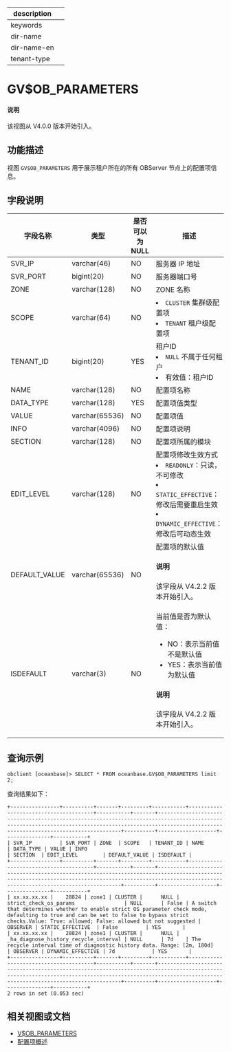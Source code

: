 |description||
|---|---|
|keywords||
|dir-name||
|dir-name-en||
|tenant-type||

# GV$OB_PARAMETERS

<main id="notice" type='explain'>
  <h4>说明</h4>
  <p>该视图从 V4.0.0 版本开始引入。</p>
</main>

## 功能描述

视图 `GV$OB_PARAMETERS` 用于展示租户所在的所有 OBServer 节点上的配置项信息。

## 字段说明

|    字段名称    |       类型       | 是否可以为 NULL |                                描述                                 |
|------------|----------------|------------|---------------------------------------------------------------------------------------------------|
| SVR_IP     | varchar(46)    | NO         | 服务器 IP 地址                                                         |
| SVR_PORT   | bigint(20)     | NO         | 服务器端口号                                                            |
| ZONE       | varchar(128)   | NO         | ZONE 名称                                                             |
| SCOPE      | varchar(64)    | NO         | <li> `CLUSTER` 集群级配置项   <li> `TENANT` 租户级配置项                            |
| TENANT_ID  | bigint(20)     | YES        | 租户ID <li> `NULL` 不属于任何租户   <li> 有效值：租户ID                |
| NAME       | varchar(128)   | NO         | 配置项名称                                                             |
| DATA_TYPE  | varchar(128)   | YES        | 配置项值类型                                                            |
| VALUE      | varchar(65536) | NO         | 配置项值                                                              |
| INFO       | varchar(4096)  | NO         | 配置项说明                                                             |
| SECTION    | varchar(128)   | NO         | 配置项所属的模块                                                          |
| EDIT_LEVEL | varchar(128)   | NO         | 配置项修改生效方式 <li> `READONLY`：只读，不可修改   <li> `STATIC_EFFECTIVE`：修改后需要重启生效   <li> `DYNAMIC_EFFECTIVE`：修改后可动态生效    |
| DEFAULT_VALUE | varchar(65536) | NO   | 配置项的默认值<main id="notice" type='explain'><h4>说明</h4><p>该字段从 V4.2.2 版本开始引入。</p></main>      |
| ISDEFAULT     | varchar(3)     | NO   | 当前值是否为默认值：<ul><li>NO：表示当前值不是默认值</li><li>YES：表示当前值为默认值</li></ul><main id="notice" type='explain'><h4>说明</h4><p>该字段从 V4.2.2 版本开始引入。</p></main>     |

## 查询示例

```shell
obclient [oceanbase]> SELECT * FROM oceanbase.GV$OB_PARAMETERS limit 2;
```

查询结果如下：

```shell
+----------------+----------+-------+---------+-----------+---------------------------------------+-----------+-------+------------------------------------------------------------------------------------------------------------------------------------------------------------------------------------------------------+----------+-------------------+---------------+-----------+
| SVR_IP         | SVR_PORT | ZONE  | SCOPE   | TENANT_ID | NAME                                  | DATA_TYPE | VALUE | INFO                                                                                                                                                                                                 | SECTION  | EDIT_LEVEL        | DEFAULT_VALUE | ISDEFAULT |
+----------------+----------+-------+---------+-----------+---------------------------------------+-----------+-------+------------------------------------------------------------------------------------------------------------------------------------------------------------------------------------------------------+----------+-------------------+---------------+-----------+
| xx.xx.xx.xx |    28824 | zone1 | CLUSTER |      NULL | strict_check_os_params                | NULL      | False | A switch that determines whether to enable strict OS parameter check mode, defaulting to true and can be set to false to bypass strict checks.Value: True: allowed; False: allowed but not suggested | OBSERVER | STATIC_EFFECTIVE  | False         | YES       |
| xx.xx.xx.xx |    28824 | zone1 | CLUSTER |      NULL | _ha_diagnose_history_recycle_interval | NULL      | 7d    | The recycle interval time of diagnostic history data. Range: [2m, 180d]                                                                                                                              | OBSERVER | DYNAMIC_EFFECTIVE | 7d            | YES       |
+----------------+----------+-------+---------+-----------+---------------------------------------+-----------+-------+------------------------------------------------------------------------------------------------------------------------------------------------------------------------------------------------------+----------+-------------------+---------------+-----------+
2 rows in set (0.053 sec)
```

## 相关视图或文档

* [V$OB_PARAMETERS](4800.v-ob_parameters-of-sys-tenant.md)
* [配置项概述](../../../../700.reference/800.configuration-items-and-system-variables/000.configuration-items-and-system-variables-overview.md)
